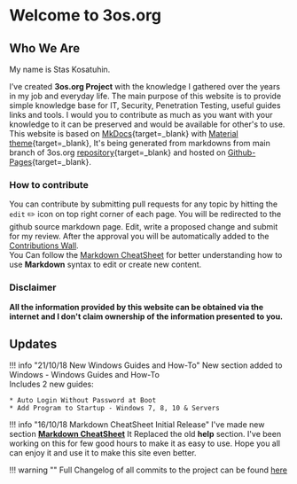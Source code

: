 # Welcome to 3os.org

## Who We Are

My name is Stas Kosatuhin.

I’ve created __3os.org Project__ with the knowledge I gathered over the years in my job and everyday life.
The main purpose of this website is to provide simple knowledge base for IT, Security, Penetration Testing, useful guides links and tools.
I would you to contribute as much as you want with your knowledge to it can be preserved and would be available for other's to use.
This website is based on [MkDocs](https://www.mkdocs.org/ "MkDocs Official Site"){target=_blank} with [Material theme](https://squidfunk.github.io/mkdocs-material/ "Material for MkDocs¶"){target=_blank}, It's being generated from markdowns from main branch of 3os.org [repository](https://github.com/fire1ce/3os.org/ "Github fire1ce/3os.org/ repository"){target=_blank} and hosted on [Github-Pages](https://pages.github.com/ "Github-Pages"){target=_blank}.

### How to contribute

You can contribute by submitting pull requests for any topic by hitting the `edit` :pencil2: icon on top right corner of each page. You will be redirected to the github source markdown page. Edit, write a proposed change and submit for my review. After the approval you will be automatically added to the [Contributions Wall](contributions.md "Contributions Wall").  
You Can follow the [Markdown CheatSheet](/markdownCheatSheet/welcome "Markdown CheatSheet") for better understanding how to use __Markdown__ syntax to edit or create new content.

### Disclaimer

**All the information provided by this website can be obtained via the internet and I don't claim ownership of the information presented to you.**  

## Updates

!!! info "21/10/18 New Windows Guides and How-To"
    New section added to Windows - Windows Guides and How-To  
    Includes 2 new guides:

    * Auto Login Without Password at Boot
    * Add Program to Startup - Windows 7, 8, 10 & Servers

!!! info "16/10/18 Markdown CheatSheet Initial Release"
    I've made new section __[Markdown CheatSheet](/markdownCheatSheet/welcome "Markdown CheatSheet")__ It Replaced the old __help__ section. I've been working on this for few good hours to make it as easy to use. Hope you all can enjoy it and use it to make this site even better.

!!! warning ""
    Full Changelog of all commits to the project can be found [here](CHANGELOG.md "Full CHANGELOG")